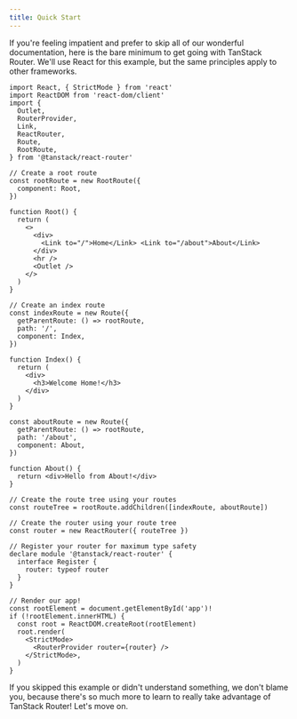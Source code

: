 ```yaml
---
title: Quick Start
---
```


If you're feeling impatient and prefer to skip all of our wonderful documentation, here is the bare minimum to get going with TanStack Router. We'll use React for this example, but the same principles apply to other frameworks.

```tsx
import React, { StrictMode } from 'react'
import ReactDOM from 'react-dom/client'
import {
  Outlet,
  RouterProvider,
  Link,
  ReactRouter,
  Route,
  RootRoute,
} from '@tanstack/react-router'

// Create a root route
const rootRoute = new RootRoute({
  component: Root,
})

function Root() {
  return (
    <>
      <div>
        <Link to="/">Home</Link> <Link to="/about">About</Link>
      </div>
      <hr />
      <Outlet />
    </>
  )
}

// Create an index route
const indexRoute = new Route({
  getParentRoute: () => rootRoute,
  path: '/',
  component: Index,
})

function Index() {
  return (
    <div>
      <h3>Welcome Home!</h3>
    </div>
  )
}

const aboutRoute = new Route({
  getParentRoute: () => rootRoute,
  path: '/about',
  component: About,
})

function About() {
  return <div>Hello from About!</div>
}

// Create the route tree using your routes
const routeTree = rootRoute.addChildren([indexRoute, aboutRoute])

// Create the router using your route tree
const router = new ReactRouter({ routeTree })

// Register your router for maximum type safety
declare module '@tanstack/react-router' {
  interface Register {
    router: typeof router
  }
}

// Render our app!
const rootElement = document.getElementById('app')!
if (!rootElement.innerHTML) {
  const root = ReactDOM.createRoot(rootElement)
  root.render(
    <StrictMode>
      <RouterProvider router={router} />
    </StrictMode>,
  )
}
```

If you skipped this example or didn't understand something, we don't blame you, because there's so much more to learn to really take advantage of TanStack Router! Let's move on.

